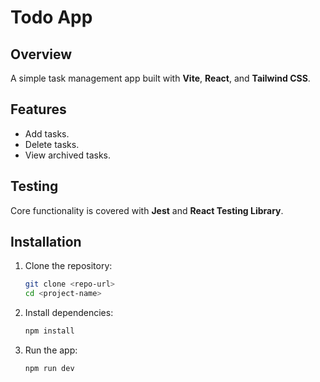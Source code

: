 # Todo App

## Overview

A simple task management app built with **Vite**, **React**, and **Tailwind CSS**.

## Features

- Add tasks.
- Delete tasks.
- View archived tasks.

## Testing

Core functionality is covered with **Jest** and **React Testing Library**.

## Installation

1. Clone the repository:

   ```bash
   git clone <repo-url>
   cd <project-name>
   ```

2. Install dependencies:

   ```bash
   npm install
   ```

3. Run the app:

   ```bash
   npm run dev
   ```
